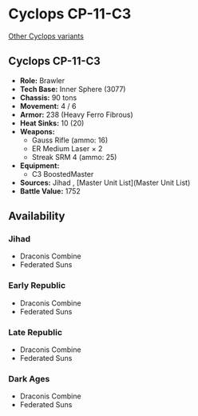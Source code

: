 # Cyclops CP-11-C3 

[Other Cyclops variants](../cyclops.md) 

## Cyclops CP-11-C3 

- **Role:** Brawler 
- **Tech Base:** Inner Sphere (3077) 
- **Chassis:** 90 tons 
- **Movement:** 4 / 6 
- **Armor:** 238 (Heavy Ferro Fibrous) 
- **Heat Sinks:** 10 (20) 
- **Weapons:** 
  - Gauss Rifle (ammo: 16) 
  - ER Medium Laser × 2 
  - Streak SRM 4 (ammo: 25) 
- **Equipment:** 
  - C3 BoostedMaster 
- **Sources:** Jihad , [Master Unit List](Master Unit List) 
- **Battle Value:** 1752 

## Availability 

### Jihad 

- Draconis Combine 
- Federated Suns 

### Early Republic 

- Draconis Combine 
- Federated Suns 

### Late Republic 

- Draconis Combine 
- Federated Suns 

### Dark Ages 

- Draconis Combine 
- Federated Suns 

